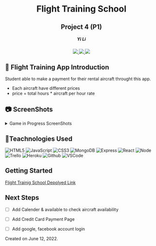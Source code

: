 <div align="center"> 

#   Flight Training School
## Project 4  (P1) 

<h5>Yi Li</h5>
<a href="https://msyili.com" target="_blank">
    <img src="https://img.shields.io/badge/-Portfolio:_user.github.io-darkgreen?style=flat&logo=medium"/>
</a>
<a href="https://www.linkedin.com/in/msyili/" target="_blank">
    <img src="https://img.shields.io/badge/-linkedin.com/in/user-blue?style=flat&``logo=Linkedin&logoColor=white">
 </a> 
<a href="mailto:yli3623@gmail.com" target="_blank">
    <img src="https://img.shields.io/badge/-user@gmail.com-c14438?style=flat&logo=Gmail&``logoColor=white">
</a>
</div>


## :memo: Flight Training App Introduction 
Student able to make a payment for their rental aircraft throught this app.
* Each aircraft have different prices
* price = total hours * aircraft per hour rate


## :camera: ScreenShots
<details>
<summary> Game in Progress ScreenShots</summary>

| Description | Screenshot |
|------------ | ------------|
| <h3 align="center">Home Page</h3> | <img width="1276" alt="Screen Shot 2022-04-28 at 9 03 21 PM" src="https://user-images.githubusercontent.com/101530796/165884932-5924abf6-2216-400c-bc53-7318e50886c6.png">
| <h3 align="center">Game beginning</h3> |  <img width="381" alt="Screen Shot 2022-04-08 at 8 16 49 AM" src="https://user-images.githubusercontent.com/101530796/162474096-3bc7281b-a159-4ce2-8a3c-f756ed93e7a0.png" width="700"/>
| <h3 align="center">Game finish</h3> | <img width="325" alt="Screen Shot 2022-04-08 at 8 17 08 AM" src="https://user-images.githubusercontent.com/101530796/162474339-4d89f9ab-a0da-40c0-b21b-1db6bb1d52d0.png" width="700"> |
</details>


## :wrench:Teachnologies Used
![HTML5](https://img.shields.io/badge/-HTML5-333?style=flat&logo=html5)
![JavaScript](https://img.shields.io/badge/-JavaScript-333?style=flat&logo=javascript) 
![CSS3](https://img.shields.io/badge/-CSS-333?style=flat&logo=css3)
![MongoDB](https://img.shields.io/badge/-MongoDB-333?style=flat&logo=mongodb)
![Express](https://img.shields.io/badge/-Express-333?style=flat&logo=express)
![React](https://img.shields.io/badge/-React-333?style=flat&logo=react) 
![Node](https://img.shields.io/badge/-Node.js-333?style=flat&logo=node.js)
![Trello](https://img.shields.io/badge/-Trello-333?style=flat&logo=trello) 
![Heroku](https://img.shields.io/badge/-Heroku-333?style=flat&logo=heroku)
![Github](https://img.shields.io/badge/-GitHub-333?style=flat&logo=github)
![VSCode](https://img.shields.io/badge/-VS_Code-333?style=flat&logo=visualstudio)


## Getting Started
[Flight Trainig School Depolyed Link](https://flight-training-school.herokuapp.com/) <br>


## Next Steps
- [ ] Add Calender & available to check aircraft availability

- [ ] Add Credit Card Payment Page

- [ ] Add google, facebook account login

Created on June 12, 2022. 

